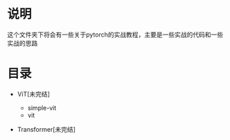 # 说明    
这个文件夹下将会有一些关于pytorch的实战教程，主要是一些实战的代码和一些实战的思路

# 目录    
- ViT[未完结]
    - simple-vit
    - vit

- Transformer[未完结]